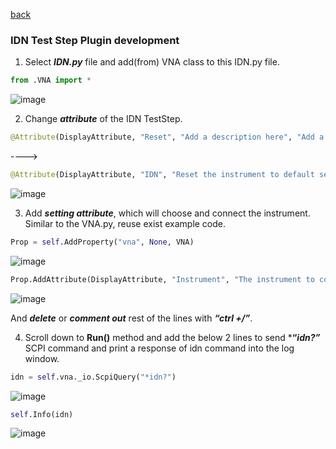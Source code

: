 [back](https://github.com/csprings/NA/blob/main/VNA.md)
### IDN Test Step Plugin development

1.	Select ***IDN.py*** file and add(from) VNA class to this IDN.py file.
```python
from .VNA import *
```
![image](https://user-images.githubusercontent.com/91975559/176617241-8ba491ad-02e1-43a2-9df1-3325823ea196.png)

2.	Change ***attribute*** of the IDN TestStep. 
```python
@Attribute(DisplayAttribute, "Reset", "Add a description here", "Add a group name here")
```
---->
```python
@Attribute(DisplayAttribute, "IDN", "Reset the instrument to default setting", "Network Analyzer") 
```
![image](https://user-images.githubusercontent.com/91975559/176618763-8ef6ebb3-5484-43f6-a761-499492c0cefa.png)

3.  Add ***setting attribute***, which will choose and connect the instrument. Similar to the VNA.py, reuse exist example code.
```python
Prop = self.AddProperty("vna", None, VNA)
```
![image](https://user-images.githubusercontent.com/91975559/176617531-93fdd331-f679-46e7-90ea-9f882354d38a.png)

```python
Prop.AddAttribute(DisplayAttribute, "Instrument", "The instrument to connect", "Resources")
```
![image](https://user-images.githubusercontent.com/91975559/176617622-c7eadbb1-f227-4dc2-b019-af7e0c68ea4f.png)

And ***delete*** or ***comment out*** rest of the lines with ***“ctrl +/”***.

4.	Scroll down to **Run()** method and add the below 2 lines to send ***“*idn?”*** SCPI command and print a response of idn command into the log window.
```python
idn = self.vna._io.ScpiQuery("*idn?")
```
![image](https://user-images.githubusercontent.com/91975559/176618207-aaf7492a-6b2f-464d-97f0-6a6be5d31bf8.png)

```python
self.Info(idn)
```
![image](https://user-images.githubusercontent.com/91975559/176618324-6f6e7e99-0fb8-4c47-9b49-d5959a78581c.png)

